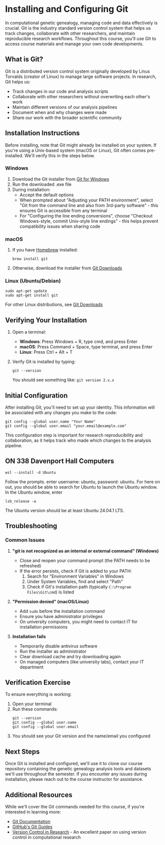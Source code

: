 # Installing and Configuring Git

In computational genetic genealogy, managing code and data effectively is crucial. Git is the industry standard version control system that helps us track changes, collaborate with other researchers, and maintain reproducible research workflows. Throughout this course, you'll use Git to access course materials and manage your own code developments.

## What is Git?
Git is a distributed version control system originally developed by Linus Torvalds (creator of Linux) to manage large software projects. In research, Git helps us:
- Track changes in our code and analysis scripts
- Collaborate with other researchers without overwriting each other's work
- Maintain different versions of our analysis pipelines
- Document when and why changes were made
- Share our work with the broader scientific community

## Installation Instructions

Before installing, note that Git might already be installed on your system. If you're using a Unix-based system (macOS or Linux), Git often comes pre-installed. We'll verify this in the steps below.

### Windows
1. Download the Git installer from [Git for Windows](https://gitforwindows.org/)
2. Run the downloaded .exe file
3. During installation:
   - Accept the default options
   - When prompted about "Adjusting your PATH environment", select "Git from the command line and also from 3rd-party software" - this ensures Git is accessible from any terminal
   - For "Configuring the line ending conversions", choose "Checkout Windows-style, commit Unix-style line endings" - this helps prevent compatibility issues when sharing code

### macOS
1. If you have [Homebrew](https://brew.sh/) installed:
   ```
   brew install git
   ```
2. Otherwise, download the installer from [Git Downloads](https://git-scm.com/download/mac)

### Linux (Ubuntu/Debian)
```
sudo apt-get update
sudo apt-get install git
```

For other Linux distributions, see [Git Downloads](https://git-scm.com/download/linux)

## Verifying Your Installation

1. Open a terminal:
   - **Windows**: Press Windows + R, type cmd, and press Enter
   - **macOS**: Press Command + Space, type terminal, and press Enter
   - **Linux**: Press Ctrl + Alt + T

2. Verify Git is installed by typing:
   ```
   git --version
   ```
   You should see something like: `git version 2.x.x`

## Initial Configuration

After installing Git, you'll need to set up your identity. This information will be associated with any changes you make to the code:
```
git config --global user.name "Your Name"
git config --global user.email "your.email@example.com"
```

This configuration step is important for research reproducibility and collaboration, as it helps track who made which changes to the analysis pipeline.

## ON 338 Davenport Hall Computers
```
wsl --install -d Ubuntu
```
Follow the prompts. enter username: ubuntu, password: ubuntu.
For here on out, you should be able to search for Ubuntu to launch the Ubuntu window. 
In the Ubuntu window, enter
```
lsb_release -a
```
The Ubuntu version should be at least Ubuntu 24.04.1 LTS.


## Troubleshooting

### Common Issues

1. **"git is not recognized as an internal or external command" (Windows)**
   - Close and reopen your command prompt (the PATH needs to be refreshed)
   - If the error persists, check if Git is added to your PATH:
     1. Search for "Environment Variables" in Windows
     2. Under System Variables, find and select "Path"
     3. Check if Git's installation path (typically `C:\Program Files\Git\cmd`) is listed

2. **"Permission denied" (macOS/Linux)**
   - Add `sudo` before the installation command
   - Ensure you have administrator privileges
   - On university computers, you might need to contact IT for installation permissions

3. **Installation fails**
   - Temporarily disable antivirus software
   - Run the installer as administrator
   - Clear download cache and try downloading again
   - On managed computers (like university labs), contact your IT department

## Verification Exercise

To ensure everything is working:

1. Open your terminal
2. Run these commands:
   ```
   git --version
   git config --global user.name
   git config --global user.email
   ```
3. You should see your Git version and the name/email you configured

## Next Steps

Once Git is installed and configured, we'll use it to clone our course repository containing the genetic genealogy analysis tools and datasets we'll use throughout the semester. If you encounter any issues during installation, please reach out to the course instructor for assistance.

## Additional Resources

While we'll cover the Git commands needed for this course, if you're interested in learning more:
- [Git Documentation](https://git-scm.com/doc)
- [GitHub's Git Guides](https://github.com/git-guides)
- [Version Control in Research](https://journals.plos.org/ploscompbiol/article?id=10.1371/journal.pcbi.1004668) - An excellent paper on using version control in computational research
